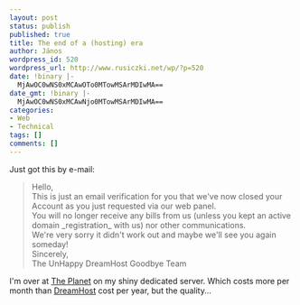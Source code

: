 ```yaml
---
layout: post
status: publish
published: true
title: The end of a (hosting) era
author: János
wordpress_id: 520
wordpress_url: http://www.rusiczki.net/wp/?p=520
date: !binary |-
  MjAwOC0wNS0xMCAwOTo0MTowMSArMDIwMA==
date_gmt: !binary |-
  MjAwOC0wNS0xMCAwNjo0MTowMSArMDIwMA==
categories:
- Web
- Technical
tags: []
comments: []
---
```

<p>Just got this by e-mail:</p>
<blockquote><p>Hello,<br />
This is just an email verification for you that we've now closed your Account as you just requested via our web panel.<br />
You will no longer receive any bills from us (unless you kept an active domain _registration_ with us) nor other communications.<br />
We're very sorry it didn't work out and maybe we'll see you again someday!<br />
Sincerely,<br />
The UnHappy DreamHost Goodbye Team</p></blockquote>
<p>I'm over at <a href="http://www.theplanet.com">The Planet</a> on my shiny dedicated server. Which costs more per month than <a href="http://www.dreamhost.com">DreamHost</a> cost per year, but the quality...</p>
